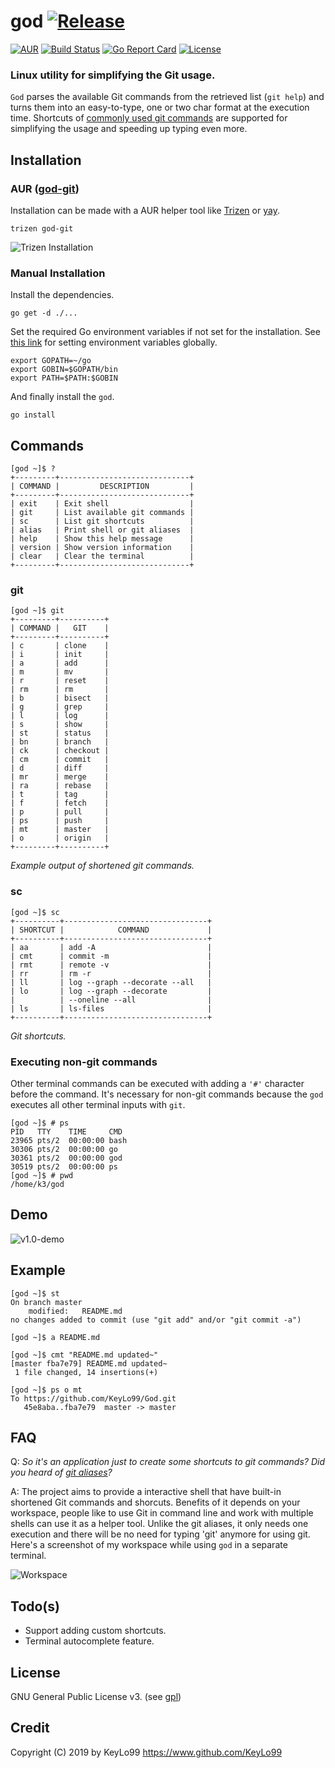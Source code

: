 # god [![Release](https://img.shields.io/github/release/KeyLo99/God.svg?style=flat-square)](https://github.com/KeyLo99/God/releases)
[![AUR](https://img.shields.io/aur/version/god-git.svg?style=flat-square)](https://aur.archlinux.org/packages/god-git/) [![Build Status](https://img.shields.io/travis/KeyLo99/God.svg?style=flat-square)](https://travis-ci.org/KeyLo99/God) [![Go Report Card](https://goreportcard.com/badge/github.com/keylo99/god?style=flat-square)](https://goreportcard.com/report/github.com/keylo99/god) [![License](https://img.shields.io/badge/license-GPLv3-blue.svg?style=flat-square&color=red)](./LICENSE)

### Linux utility for simplifying the Git usage.

`God` parses the available Git commands from the retrieved list (`git help`) and turns them into an easy-to-type, one or two char format at the execution time.
Shortcuts of [commonly used git commands](https://github.com/joshnh/Git-Commands) are supported for simplifying the usage and speeding up typing even more.

## Installation

### AUR ([god-git](https://aur.archlinux.org/packages/god-git/))

Installation can be made with a AUR helper tool like [Trizen](https://aur.archlinux.org/packages/trizen/) or [yay](https://aur.archlinux.org/packages/yay/).

```
trizen god-git
```

![Trizen Installation](https://user-images.githubusercontent.com/24392180/58751001-95d6e380-84a1-11e9-9314-888c94ab0475.gif)

### Manual Installation

Install the dependencies.

```
go get -d ./...
```

Set the required Go environment variables if not set for the installation.
See [this link](https://stackoverflow.com/questions/48361893/how-to-set-go-environment-variables-globally) for setting environment variables globally.

```
export GOPATH=~/go
export GOBIN=$GOPATH/bin
export PATH=$PATH:$GOBIN
```

And finally install the `god`.

```
go install
```

## Commands

```
[god ~]$ ?
+---------+-----------------------------+
| COMMAND |         DESCRIPTION         |
+---------+-----------------------------+
| exit    | Exit shell                  |
| git     | List available git commands |
| sc      | List git shortcuts          |
| alias   | Print shell or git aliases  |
| help    | Show this help message      |
| version | Show version information    |
| clear   | Clear the terminal          |
+---------+-----------------------------+
```

### **git**

```
[god ~]$ git
+---------+----------+
| COMMAND |   GIT    |
+---------+----------+
| c       | clone    |
| i       | init     |
| a       | add      |
| m       | mv       |
| r       | reset    |
| rm      | rm       |
| b       | bisect   |
| g       | grep     |
| l       | log      |
| s       | show     |
| st      | status   |
| bn      | branch   |
| ck      | checkout |
| cm      | commit   |
| d       | diff     |
| mr      | merge    |
| ra      | rebase   |
| t       | tag      |
| f       | fetch    |
| p       | pull     |
| ps      | push     |
| mt      | master   |
| o       | origin   |
+---------+----------+
```

_Example output of shortened git commands._

### **sc**

```
[god ~]$ sc   
+----------+--------------------------------+
| SHORTCUT |            COMMAND             |
+----------+--------------------------------+
| aa       | add -A                         |
| cmt      | commit -m                      |
| rmt      | remote -v                      |
| rr       | rm -r                          |
| ll       | log --graph --decorate --all   |
| lo       | log --graph --decorate         |
|          | --oneline --all                |
| ls       | ls-files                       |
+----------+--------------------------------+
```

_Git shortcuts._

### Executing non-git commands

Other terminal commands can be executed with adding a `'#'` character before the command. It's necessary for non-git commands because the `god` executes all other terminal inputs with `git`.

```
[god ~]$ # ps
PID   TTY    TIME     CMD
23965 pts/2  00:00:00 bash
30306 pts/2  00:00:00 go
30361 pts/2  00:00:00 god
30519 pts/2  00:00:00 ps
[god ~]$ # pwd
/home/k3/god
```

## Demo

![v1.0-demo](https://user-images.githubusercontent.com/24392180/58592279-c97ef700-8270-11e9-8290-862ab278ca4b.gif)

## Example

```
[god ~]$ st
On branch master
	modified:   README.md
no changes added to commit (use "git add" and/or "git commit -a")

[god ~]$ a README.md

[god ~]$ cmt "README.md updated~"
[master fba7e79] README.md updated~
 1 file changed, 14 insertions(+)

[god ~]$ ps o mt
To https://github.com/KeyLo99/God.git
   45e8aba..fba7e79  master -> master
```

## FAQ

Q: _So it's an application just to create some shortcuts to git commands? Did you heard of [git aliases](https://git-scm.com/book/en/v2/Git-Basics-Git-Aliases)?_

A: The project aims to provide a interactive shell that have built-in shortened Git commands and shorcuts. Benefits of it depends on your workspace, people like to use Git in command line and work with multiple shells can use it as a helper tool. Unlike the git aliases, it only needs one execution and there will be no need for typing 'git' anymore for using git. Here's a screenshot of my workspace while using `god` in a separate terminal.

![Workspace](https://user-images.githubusercontent.com/24392180/58703963-166ae680-83b3-11e9-8e3b-1b92b70a7583.jpg)

## Todo(s)

* Support adding custom shortcuts.
* Terminal autocomplete feature.

## License

GNU General Public License v3. (see [gpl](https://www.gnu.org/licenses/gpl.txt))

## Credit

Copyright (C) 2019 by KeyLo99 https://www.github.com/KeyLo99
